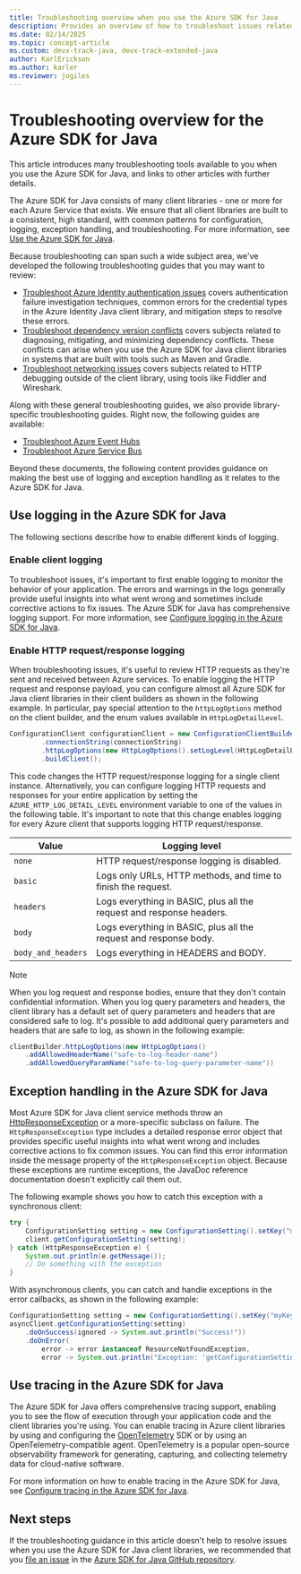 ```yaml
---
title: Troubleshooting overview when you use the Azure SDK for Java
description: Provides an overview of how to troubleshoot issues related to using the Azure SDK for Java.
ms.date: 02/14/2025
ms.topic: concept-article
ms.custom: devx-track-java, devx-track-extended-java
author: KarlErickson
ms.author: karler
ms.reviewer: jogiles
---
```


# Troubleshooting overview for the Azure SDK for Java

This article introduces many troubleshooting tools available to you when you use the Azure SDK for Java, and links to other articles with further details.

The Azure SDK for Java consists of many client libraries - one or more for each Azure Service that exists. We ensure that all client libraries are built to a consistent, high standard, with common patterns for configuration, logging, exception handling, and troubleshooting. For more information, see [Use the Azure SDK for Java](overview.md).

Because troubleshooting can span such a wide subject area, we've developed the following troubleshooting guides that you may want to review:

* [Troubleshoot Azure Identity authentication issues](troubleshooting-authentication-overview.md) covers authentication failure investigation techniques, common errors for the credential types in the Azure Identity Java client library, and mitigation steps to resolve these errors.
* [Troubleshoot dependency version conflicts](troubleshooting-dependency-version-conflict.md) covers subjects related to diagnosing, mitigating, and minimizing dependency conflicts. These conflicts can arise when you use the Azure SDK for Java client libraries in systems that are built with tools such as Maven and Gradle.
* [Troubleshoot networking issues](troubleshooting-network.md) covers subjects related to HTTP debugging outside of the client library, using tools like Fiddler and Wireshark.

Along with these general troubleshooting guides, we also provide library-specific troubleshooting guides. Right now, the following guides are available:

* [Troubleshoot Azure Event Hubs](troubleshooting-messaging-event-hubs-overview.md)
* [Troubleshoot Azure Service Bus](troubleshooting-messaging-service-bus-overview.md)

Beyond these documents, the following content provides guidance on making the best use of logging and exception handling as it relates to the Azure SDK for Java.

## Use logging in the Azure SDK for Java

The following sections describe how to enable different kinds of logging.

### Enable client logging

To troubleshoot issues, it's important to first enable logging to monitor the behavior of your application. The errors and warnings in the logs generally provide useful insights into what went wrong and sometimes include corrective actions to fix issues. The Azure SDK for Java has comprehensive logging support. For more information, see [Configure logging in the Azure SDK for Java](logging-overview.md).

### Enable HTTP request/response logging

When troubleshooting issues, it's useful to review HTTP requests as they're sent and received between Azure services. To enable logging the HTTP request and response payload, you can configure almost all Azure SDK for Java client libraries in their client builders as shown in the following example. In particular, pay special attention to the `httpLogOptions` method on the client builder, and the enum values available in `HttpLogDetailLevel`.

```java
ConfigurationClient configurationClient = new ConfigurationClientBuilder()
        .connectionString(connectionString)
        .httpLogOptions(new HttpLogOptions().setLogLevel(HttpLogDetailLevel.BODY_AND_HEADERS))
        .buildClient();
```

This code changes the HTTP request/response logging for a single client instance. Alternatively, you can configure logging HTTP requests and responses for your entire application by setting the `AZURE_HTTP_LOG_DETAIL_LEVEL` environment variable to one of the values in the following table. It's important to note that this change enables logging for every Azure client that supports logging HTTP request/response.

| Value              | Logging level                                                        |
|--------------------|----------------------------------------------------------------------|
| `none`             | HTTP request/response logging is disabled.                           |
| `basic`            | Logs only URLs, HTTP methods, and time to finish the request.        |
| `headers`          | Logs everything in BASIC, plus all the request and response headers. |
| `body`             | Logs everything in BASIC, plus all the request and response body.    |
| `body_and_headers` | Logs everything in HEADERS and BODY.                                 |

> [!NOTE]
> When you log request and response bodies, ensure that they don't contain confidential information. When you log query parameters and headers, the client library has a default set of query parameters and headers that are considered safe to log. It's possible to add additional query parameters and headers that are safe to log, as shown in the following example:
>
> ```java
> clientBuilder.httpLogOptions(new HttpLogOptions()
>     .addAllowedHeaderName("safe-to-log-header-name")
>     .addAllowedQueryParamName("safe-to-log-query-parameter-name"))
> ```

## Exception handling in the Azure SDK for Java

Most Azure SDK for Java client service methods throw an [HttpResponseException](https://github.com/Azure/azure-sdk-for-java/blob/main/sdk/core/azure-core/src/main/java/com/azure/core/exception/HttpResponseException.java) or a more-specific subclass on failure. The `HttpResponseException` type includes a detailed response error object that provides specific useful insights into what went wrong and includes corrective actions to fix common issues. You can find this error information inside the message property of the `HttpResponseException` object. Because these exceptions are runtime exceptions, the JavaDoc reference documentation doesn't explicitly call them out.

The following example shows you how to catch this exception with a synchronous client:

```java
try {
    ConfigurationSetting setting = new ConfigurationSetting().setKey("myKey").setValue("myValue");
    client.getConfigurationSetting(setting);
} catch (HttpResponseException e) {
    System.out.println(e.getMessage());
    // Do something with the exception
}
```

With asynchronous clients, you can catch and handle exceptions in the error callbacks, as shown in the following example:

```java
ConfigurationSetting setting = new ConfigurationSetting().setKey("myKey").setValue("myValue");
asyncClient.getConfigurationSetting(setting)
    .doOnSuccess(ignored -> System.out.println("Success!"))
    .doOnError(
        error -> error instanceof ResourceNotFoundException,
        error -> System.out.println("Exception: 'getConfigurationSetting' could not be performed."));
```

## Use tracing in the Azure SDK for Java

The Azure SDK for Java offers comprehensive tracing support, enabling you to see the flow of execution through your application code and the client libraries you're using. You can enable tracing in Azure client libraries by using and configuring the [OpenTelemetry](https://opentelemetry.io) SDK or by using an OpenTelemetry-compatible agent. OpenTelemetry is a popular open-source observability framework for generating, capturing, and collecting telemetry data for cloud-native software.

For more information on how to enable tracing in the Azure SDK for Java, see [Configure tracing in the Azure SDK for Java](tracing.md).

## Next steps

If the troubleshooting guidance in this article doesn't help to resolve issues when you use the Azure SDK for Java client libraries, we recommended that you [file an issue](https://github.com/Azure/azure-sdk-for-java/issues/new/choose) in the [Azure SDK for Java GitHub repository](https://github.com/Azure/azure-sdk-for-java).
